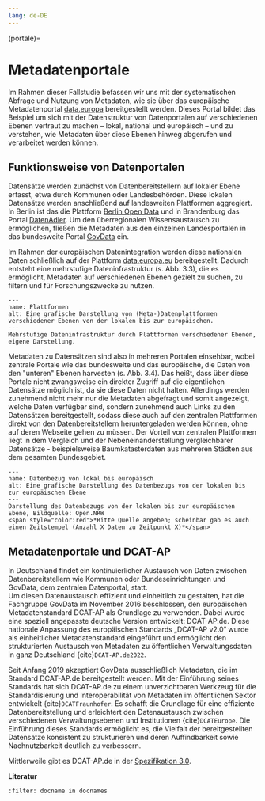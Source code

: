 ```yaml
---
lang: de-DE
---
```


(portale)=
# Metadatenportale

Im Rahmen dieser Fallstudie befassen wir uns mit der systematischen Abfrage und Nutzung von Metadaten, wie sie über das europäische Metadatenportal <a href="https://www.data.europa.eu/" class="external-link" target="_blank">data.europa</a> bereitgestellt werden. Dieses Portal bildet das Beispiel um sich mit der Datenstruktur von Datenportalen auf verschiedenen Ebenen vertraut zu machen – lokal, national und europäisch – und zu verstehen, wie Metadaten über diese Ebenen hinweg abgerufen und verarbeitet werden können.

## Funktionsweise von Datenportalen

Datensätze werden zunächst von Datenbereitstellern auf lokaler Ebene erfasst, etwa durch Kommunen oder Landesbehörden. Diese lokalen Datensätze werden anschließend auf landesweiten Plattformen aggregiert. In Berlin ist das die Plattform <a href="https://daten.berlin.de/" class="external-link" target="_blank">Berlin Open Data</a> und in Brandenburg das Portal <a href="https://datenadler.de/home?locale=de" class="external-link" target="_blank">DatenAdler</a>. Um den überregionalen Wissensaustausch zu ermöglichen, fließen die Metadaten aus den einzelnen Landesportalen in das bundesweite Portal <a href="https://www.govdata.de/" class="external-link" target="_blank">GovData</a> ein.

Im Rahmen der europäischen Datenintegration werden diese nationalen Daten schließlich auf der Plattform <a href="https://data.europa.eu/de" class="external-link" target="_blank">data.europa.eu</a> bereitgestellt. Dadurch entsteht eine mehrstufige Dateninfrastruktur (s. Abb. 3.3), die es ermöglicht, Metadaten auf verschiedenen Ebenen gezielt zu suchen, zu filtern und für Forschungszwecke zu nutzen.


```{figure} /assets/Metadatenportale.png
---
name: Plattformen
alt: Eine grafische Darstellung von (Meta-)Datenplattformen verschiedener Ebenen von der lokalen bis zur europäischen.
---
Mehrstufige Dateninfrastruktur durch Plattformen verschiedener Ebenen, eigene Darstellung.
```

Metadaten zu Datensätzen sind also in mehreren Portalen einsehbar, wobei zentrale Portale wie das bundesweite und das europäische, die Daten von den "unteren" Ebenen harvesten (s. Abb. 3.4). Das heißt, dass über diese Portale nicht zwangsweise ein direkter Zugriff auf die eigentlichen Datensätze möglich ist, da sie diese Daten nicht halten. Allerdings werden zunehmend nicht mehr nur die Metadaten abgefragt und somit angezeigt, welche Daten verfügbar sind, sondern zunehmend auch Links zu den Datensätzen bereitgestellt, sodass diese auch auf den zentralen Plattformen direkt von den Datenbereitstellern heruntergeladen werden können, ohne auf deren Webseite gehen zu müssen. Der Vorteil von zentralen Plattformen liegt in dem Vergleich und der Nebeneinanderstellung vergleichbarer Datensätze - beispielsweise Baumkatasterdaten aus mehreren Städten aus dem gesamten Bundesgebiet. 


```{figure} /assets/StandOffener.png
---
name: Datenbezug von lokal bis europäisch
alt: Eine grafische Darstellung des Datenbezugs von der lokalen bis zur europäischen Ebene
---
Darstellung des Datenbezugs von der lokalen bis zur europäischen Ebene, Bildquelle: Open.NRW
<span style="color:red">*Bitte Quelle angeben; scheinbar gab es auch einen Zeitstempel (Anzahl X Daten zu Zeitpunkt X)*</span>
```


## Metadatenportale und DCAT-AP

In Deutschland findet ein kontinuierlicher Austausch von Daten zwischen Datenbereitstellern wie Kommunen oder Bundeseinrichtungen und GovData, dem zentralen Datenportal, statt.  
Um diesen Datenaustausch effizient und einheitlich zu gestalten, hat die Fachgruppe GovData im November 2016 beschlossen, den europäischen Metadatenstandard DCAT-AP als Grundlage zu verwenden. Dabei wurde eine speziell angepasste deutsche Version entwickelt: DCAT-AP.de. Diese nationale Anpassung des europäischen Standards „DCAT-AP v2.0“ wurde als einheitlicher Metadatenstandard eingeführt und ermöglicht den strukturierten Austausch von Metadaten zu öffentlichen Verwaltungsdaten in ganz Deutschland {cite}`DCAT-AP.de2022`.

Seit Anfang 2019 akzeptiert GovData ausschließlich Metadaten, die im Standard DCAT-AP.de bereitgestellt werden.
Mit der Einführung seines Standards hat sich DCAT-AP.de zu einem unverzichtbaren Werkzeug für die Standardisierung und Interoperabilität von Metadaten im öffentlichen Sektor entwickelt {cite}`DCATFraunhofer`. Es schafft die Grundlage für eine effiziente Datenbereitstellung und erleichtert den Datenaustausch zwischen verschiedenen Verwaltungsebenen und Institutionen {cite}`DCATEurope`. Die Einführung dieses Standards ermöglicht es, die Vielfalt der bereitgestellten Datensätze konsistent zu strukturieren und deren Auffindbarkeit sowie Nachnutzbarkeit deutlich zu verbessern.

Mittlerweile gibt es DCAT-AP.de in der <a href="https://www.dcat-ap.de/def/dcatde/3.0/spec/" class="external-link" target="_blank">Spezifikation 3.0</a>. 


**Literatur**

```{bibliography}
:filter: docname in docnames
```
